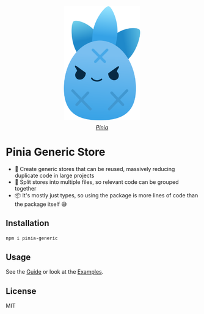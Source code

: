 <!-- flex center the image and text below each other-->
<p align="center" style="display: flex; flex-direction: column; align-items: center; gap: 10px;">
  <img src="./docs/public/pinia-generic.svg" alt="pinia-generic" width="200"/>
  <a href="https://github.com/vuejs/pinia">
    <i>Pinia</i>
  </a>
</p>

# Pinia Generic Store

- 🧩 Create generic stores that can be reused, massively reducing duplicate code in large projects
- 📁 Split stores into multiple files, so relevant code can be grouped together
- 📦 It's mostly just types, so using the package is more lines of code than the package itself 😅

## Installation

```bash
npm i pinia-generic
```

## Usage

See the [Guide](https://rettend.github.io/pinia-generic/guide/getting-started) or look at the [Examples](https://rettend.github.io/pinia-generic/examples/basic).

## License

MIT

